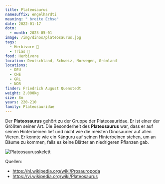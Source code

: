```yaml
---
title: Plateosaurus
namesuffix: engelhardti
meaning: " breite Echse"
date: 2022-01-17
dotm:
  - month: 2023-05-01
image: /img/dinos/plateosaurus.jpg
tags:
  - Herbivore 🌿
  - Trias 🦴
food: Herbivore
location: Deutschland, Schweiz, Norwegen, Grönland
locations:
  - DEU
  - CHE
  - GRL
  - NOR
finder: Friedrich August Quenstedt
weight: 2.000kg
size: 8m
years: 220-210
family: Plateosauridae
---
```

Der **Plateosaurus** gehört zu der Gruppe der Plateosauridae. Er ist einer der Größten seiner Art. Die Besonderheit des **Plateosaurus** war, dass er auf seinen Hinterbeinen lief und nicht wie die meisten Dinosaurier auf allen Vieren. Er konnte wie ein Känguru auf seinen Hinterbeinen stehen, um an Bäume zu kommen, falls es keine Blätter an niedrigeren Pflanzen gab.

![Plateosaurusskelett](/img/dinos/pl.jfif)

Quellen:

* <https://nl.wikipedia.org/wiki/Prosauropoda>
* <https://vi.wikipedia.org/wiki/Plateosaurus>